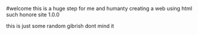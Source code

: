 #welcome
this is a huge step for me and humanty creating a web using html such honore
site 1.0.0

this is just some random gibrish dont mind it
